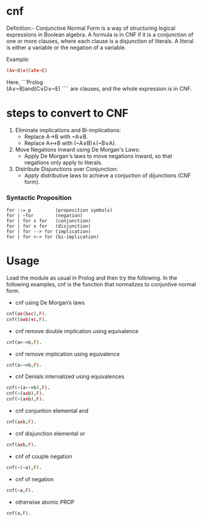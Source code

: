 # cnf
Definition:-
Conjunctive Normal Form is a way of structuring logical expressions in Boolean algebra. A formula is in CNF if it is a conjunction of one or more clauses, where each clause is a disjunction of literals. A literal is either a variable or the negation of a variable.

Example:
```Prolog
(A∨~B)∧(C∨D∨~E)
```
Here, ```Prolog               
      (A∨~B)and(C∨D∨~E)
       ````   are clauses, and the whole expression is in CNF.
# steps to convert to CNF
1. Eliminate implications and Bi-implications:
    * Replace A→B with ~A∨B.
    * Replace A↔B with (~A∨B)∧(~B∨A).
2. Move Negations Inward using De Morgan's Laws:
   * Apply De Morgan's laws to move negations inward, so that negations only apply to literals.
3. Distribute Disjunctions over Conjunction:
   * Apply distributive laws to achieve a conjuction of dijunctions (CNF form).
### Syntactic Proposition
    for ::= p         (proposition symbols)
    for | ~for        (negation)
    for | for ∧ for   (conjunction)
    for | for ∨ for   (disjunction)
    for | for --> for (implication)
    for | for <-> for (bi-implication)
# Usage
Load the module as usual in Prolog and then try the following. In the following examples, cnf is the function that normalizes to conjuntive normal form.

* cnf using De Morgan’s laws

```Prolog
cnf(a∨(b∧c),F).
cnf((a∧b)∨c,F).
```
* cnf remove double implication using equivalence

```Prolog
cnf(a<->b,F).
```
* cnf remove implication using equivalence

```Prolog
cnf(a-->b,F).
```
* cnf Denials internalized using equivalences

```Prolog
cnf(~(a-->b),F).
cnf(~(a∧b),F).
cnf(~(a∨b),F).
```
* cnf conjuntion elemental and

```Prolog
cnf(a∧b,F).
```
* cnf disjunction elemental or

```Prolog
cnf(a∨b,F).
```
* cnf of couple negation

```Prolog
cnf(~(~a),F).
```
* cnf of negation

```Prolog
cnf(~a,F).
```
* otherwise atomic PROP

```Prolog
cnf(a,F).
```


